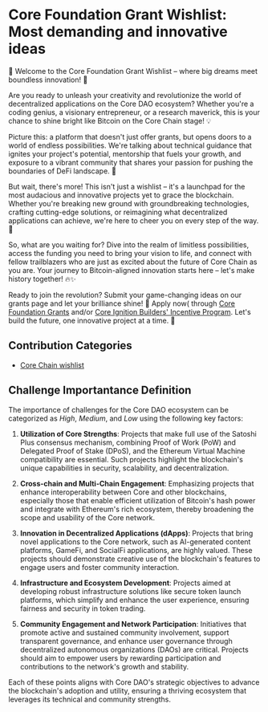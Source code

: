 # Core Foundation Grant Wishlist: Most demanding and innovative ideas

🌟 Welcome to the Core Foundation Grant Wishlist – where big dreams meet boundless innovation! 🌱

Are you ready to unleash your creativity and revolutionize the world of decentralized applications on the Core DAO ecosystem? Whether you're a coding genius, a visionary entrepreneur, or a research maverick, this is your chance to shine bright like Bitcoin on the Core Chain stage! 💡

Picture this: a platform that doesn't just offer grants, but opens doors to a world of endless possibilities. We're talking about technical guidance that ignites your project's potential, mentorship that fuels your growth, and exposure to a vibrant community that shares your passion for pushing the boundaries of DeFi landscape. 🚀

But wait, there's more! This isn't just a wishlist – it's a launchpad for the most audacious and innovative projects yet to grace the blockchain. Whether you're breaking new ground with groundbreaking technologies, crafting cutting-edge solutions, or reimagining what decentralized applications can achieve, we're here to cheer you on every step of the way. 🎉

So, what are you waiting for? Dive into the realm of limitless possibilities, access the funding you need to bring your vision to life, and connect with fellow trailblazers who are just as excited about the future of Core Chain as you are. Your journey to Bitcoin-aligned innovation starts here – let's make history together! 🔥✨

Ready to join the revolution? Submit your game-changing ideas on our grants page and let your brilliance shine! 🌟 Apply now( through [Core Foundation Grants](https://coredaofoundation.org/fund-your-project) and/or [Core Ignition Builders' Incentive Program](https://coredao.org/initiatives/incentiveprogram). Let's build the future, one innovative project at a time. 🌟

## Contribution Categories
- [Core Chain wishlist](/Core-Wishlist.md)

## Challenge Importantance Definition

The importance of challenges for the Core DAO ecosystem can be categorized as *High*, *Medium*, and *Low* using the following key factors:

1. **Utilization of Core Strengths**: Projects that make full use of the Satoshi Plus consensus mechanism, combining Proof of Work (PoW) and Delegated Proof of Stake (DPoS), and the Ethereum Virtual Machine compatibility are essential. Such projects highlight the blockchain's unique capabilities in security, scalability, and decentralization.

2. **Cross-chain and Multi-Chain Engagement**: Emphasizing projects that enhance interoperability between Core and other blockchains, especially those that enable efficient utilization of Bitcoin's hash power and integrate with Ethereum's rich ecosystem, thereby broadening the scope and usability of the Core network.

3. **Innovation in Decentralized Applications (dApps)**: Projects that bring novel applications to the Core network, such as AI-generated content platforms, GameFi, and SocialFi applications, are highly valued. These projects should demonstrate creative use of the blockchain's features to engage users and foster community interaction.

4. **Infrastructure and Ecosystem Development**: Projects aimed at developing robust infrastructure solutions like secure token launch platforms, which simplify and enhance the user experience, ensuring fairness and security in token trading.

5. **Community Engagement and Network Participation**: Initiatives that promote active and sustained community involvement, support transparent governance, and enhance user governance through decentralized autonomous organizations (DAOs) are critical. Projects should aim to empower users by rewarding participation and contributions to the network's growth and stability.

Each of these points aligns with Core DAO's strategic objectives to advance the blockchain's adoption and utility, ensuring a thriving ecosystem that leverages its technical and community strengths.
